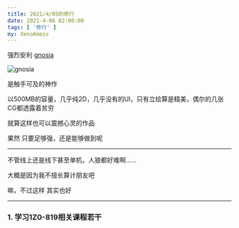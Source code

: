 ```yaml
---
title: 2021/4/05的修行
date: 2021-4-06 02:00:00
tags: [ '修行' ]
my: XenoAmess
---
```


强烈安利 [gnosia](https://www.nintendo.com/games/detail/gnosia-switch/) 

![gnosia](https://assets.nintendo.com/image/upload/c_pad,f_auto,h_613,q_auto,w_1089/ncom/en_US/games/switch/g/gnosia-switch/hero?v=2021040419)

是触手可及的神作

以500MB的容量，几乎纯2D，几乎没有的UI，只有立绘算是精美，偶尔的几张CG都透露着贫穷

就算这样也可以震撼心灵的作品

果然 只要足够强，还是能够做到呢

---

不管线上还是线下甚至单机，人狼都好难啊……

大概是因为我不擅长算计朋友吧

嘛，不过这样 其实也好

---

### 1. 学习1Z0-819相关课程若干
